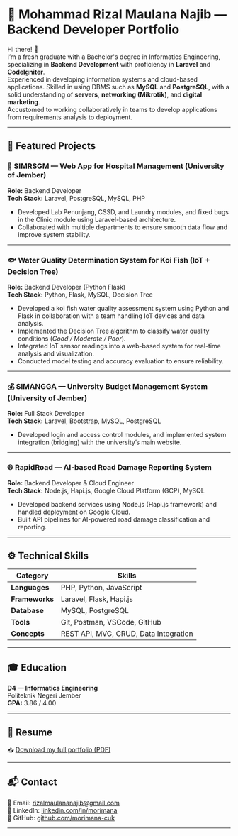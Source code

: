 # 💼 Mohammad Rizal Maulana Najib — Backend Developer Portfolio

Hi there! 👋  
I’m a fresh graduate with a Bachelor's degree in Informatics Engineering, specializing in **Backend Development** with proficiency in **Laravel** and **CodeIgniter**.  
Experienced in developing information systems and cloud-based applications. Skilled in using DBMS such as **MySQL** and **PostgreSQL**, with a solid understanding of **servers**, **networking (Mikrotik)**, and **digital marketing**.  
Accustomed to working collaboratively in teams to develop applications from requirements analysis to deployment.

---

## 🚀 Featured Projects

### 🏥 SIMRSGM — Web App for Hospital Management (University of Jember)
**Role:** Backend Developer  
**Tech Stack:** Laravel, PostgreSQL, MySQL, PHP  
- Developed Lab Penunjang, CSSD, and Laundry modules, and fixed bugs in the Clinic module using Laravel-based architecture.  
- Collaborated with multiple departments to ensure smooth data flow and improve system stability.  
<!-- 📷 *Screenshot:* ![Hospital System](./images/hospital-dashboard.png) -->

---

### 🐟 Water Quality Determination System for Koi Fish (IoT + Decision Tree)
**Role:** Backend Developer (Python Flask)  
**Tech Stack:** Python, Flask, MySQL, Decision Tree  
- Developed a koi fish water quality assessment system using Python and Flask in collaboration with a team handling IoT devices and data analysis.  
- Implemented the Decision Tree algorithm to classify water quality conditions (*Good / Moderate / Poor*).  
- Integrated IoT sensor readings into a web-based system for real-time analysis and visualization.  
- Conducted model testing and accuracy evaluation to ensure reliability.  
<!-- 📷 *Screenshot:* ![IoT System](./images/iot-system.png) -->

---

### 💰 SIMANGGA — University Budget Management System (University of Jember)
**Role:** Full Stack Developer  
**Tech Stack:** Laravel, Bootstrap, MySQL, PostgreSQL  
- Developed login and access control modules, and implemented system integration (bridging) with the university’s main website.  
<!-- 📷 *Screenshot:* ![Budget App](./images/budget-app.png) -->

---

### 🌐 RapidRoad — AI-based Road Damage Reporting System
**Role:** Backend Developer & Cloud Engineer  
**Tech Stack:** Node.js, Hapi.js, Google Cloud Platform (GCP), MySQL  
- Developed backend services using Node.js (Hapi.js framework) and handled deployment on Google Cloud.  
- Built API pipelines for AI-powered road damage classification and reporting.  
<!-- 📷 *Screenshot:* ![RapidRoad](./images/rapidroad.png) -->

---

## ⚙️ Technical Skills

| Category | Skills |
|-----------|--------|
| **Languages** | PHP, Python, JavaScript |
| **Frameworks** | Laravel, Flask, Hapi.js |
| **Database** | MySQL, PostgreSQL |
| **Tools** | Git, Postman, VSCode, GitHub |
| **Concepts** | REST API, MVC, CRUD, Data Integration |

---

## 🎓 Education
**D4 — Informatics Engineering**  
Politeknik Negeri Jember  
**GPA:** 3.86 / 4.00  

---

## 📄 Resume
📥 [Download my full portfolio (PDF)](./resume/cv-rijal.pdf)

---

## 📬 Contact
📧 Email: rizalmaulananajib@gmail.com  
🔗 LinkedIn: [linkedin.com/in/morimana](https://linkedin.com/in/morimana)  
🐙 GitHub: [github.com/morimana-cuk](https://github.com/morimana-cuk)

---


